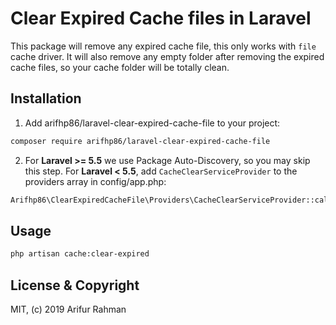# Clear Expired Cache files in Laravel

This package will remove any expired cache file, this only works with `file` cache driver. It will also remove any empty folder after removing the expired cache files, so your cache folder will be totally clean.

## Installation

1. Add arifhp86/laravel-clear-expired-cache-file to your project:

```bash
composer require arifhp86/laravel-clear-expired-cache-file
```

2. For **Laravel >= 5.5** we use Package Auto-Discovery, so you may skip this step.
   For **Laravel < 5.5**, add `CacheClearServiceProvider` to the providers array in config/app.php:

```php
Arifhp86\ClearExpiredCacheFile\Providers\CacheClearServiceProvider::calss,
```

## Usage

```bash
php artisan cache:clear-expired
```

## License & Copyright

MIT, (c) 2019 Arifur Rahman